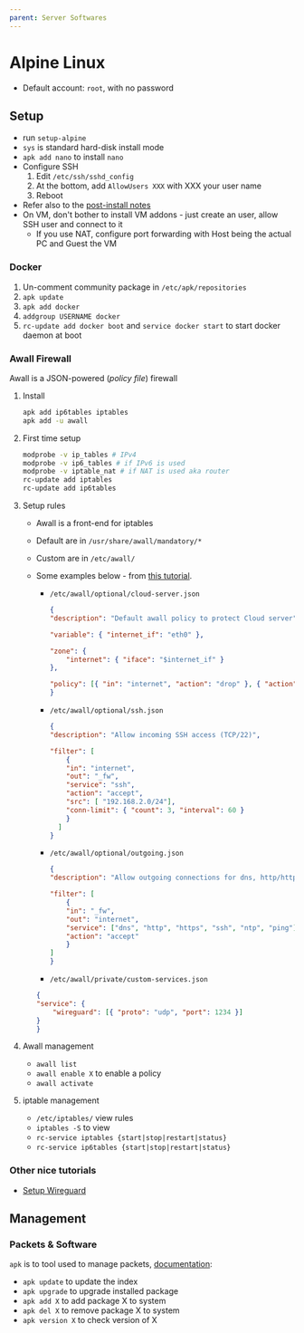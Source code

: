 ```yaml
---
parent: Server Softwares
---
```


# Alpine Linux

* Default account: `root`, with no password

## Setup

* run `setup-alpine`
* `sys` is standard hard-disk install mode
* `apk add nano` to install `nano`
* Configure SSH
    1. Edit `/etc/ssh/sshd_config`
    1. At the bottom, add `AllowUsers XXX` with XXX your user name
    1. Reboot
* Refer also to the [post-install notes](https://wiki.alpinelinux.org/wiki/Installation#Post-Install)
* On VM, don't bother to install VM addons - just create an user, allow SSH user and connect to it
    * If you use NAT, configure port forwarding with Host being the actual PC and Guest the VM

### Docker

1. Un-comment community package in `/etc/apk/repositories`
1. `apk update`
1. `apk add docker`
1. `addgroup USERNAME docker` 
1. `rc-update add docker boot` and `service docker start` to start docker daemon at boot

### Awall Firewall

Awall is a JSON-powered (_policy file_) firewall

1. Install

    ```bash
    apk add ip6tables iptables
    apk add -u awall
    ```

1. First time setup

    ```bash
    modprobe -v ip_tables # IPv4
    modprobe -v ip6_tables # if IPv6 is used
    modprobe -v iptable_nat # if NAT is used aka router
    rc-update add iptables
    rc-update add ip6tables
    ```

1. Setup rules

    * Awall is a front-end for iptables
    * Default are in `/usr/share/awall/mandatory/*`
    * Custom are in `/etc/awall/`
    * Some examples below - from [this tutorial](https://www.cyberciti.biz/faq/how-to-set-up-a-firewall-with-awall-on-alpine-linux/).
        * `/etc/awall/optional/cloud-server.json`

            ```json
            {
            "description": "Default awall policy to protect Cloud server",

            "variable": { "internet_if": "eth0" },

            "zone": {
                "internet": { "iface": "$internet_if" }
            },

            "policy": [{ "in": "internet", "action": "drop" }, { "action": "reject" }]
            }
            ```

        * `/etc/awall/optional/ssh.json`

            ```json
            {
            "description": "Allow incoming SSH access (TCP/22)",

            "filter": [
                {
                "in": "internet",
                "out": "_fw",
                "service": "ssh",
                "action": "accept",
                "src": [ "192.168.2.0/24"],
                "conn-limit": { "count": 3, "interval": 60 }
                }
              ]
            }
            ```

        * `/etc/awall/optional/outgoing.json`

            ```json
            {
            "description": "Allow outgoing connections for dns, http/https, ssh, ntp, ssh and ping",

            "filter": [
                {
                "in": "_fw",
                "out": "internet",
                "service": ["dns", "http", "https", "ssh", "ntp", "ping"],
                "action": "accept"
                }
            ]
            }
            ```

        * `/etc/awall/private/custom-services.json`

        ```json
        {
        "service": {
            "wireguard": [{ "proto": "udp", "port": 1234 }]
        }
        }
        ```

1. Awall management

    * `awall list`
    * `awall enable X` to enable a policy
    * `awall activate`

1. iptable management

    * `/etc/iptables/` view rules
    * `iptables -S` to view
    * `rc-service iptables {start|stop|restart|status}`
    * `rc-service ip6tables {start|stop|restart|status}`

### Other nice tutorials

* [Setup Wireguard](https://www.cyberciti.biz/faq/how-to-set-up-wireguard-vpn-server-on-alpine-linux/)

## Management

### Packets & Software

`apk` is to tool used to manage packets, [documentation](https://wiki.alpinelinux.org/wiki/Alpine_Linux_package_management):

* `apk update` to update the index
* `apk upgrade` to upgrade installed package
* `apk add X` to add package X to system
* `apk del X` to remove package X to system
* `apk version X` to check version of X
